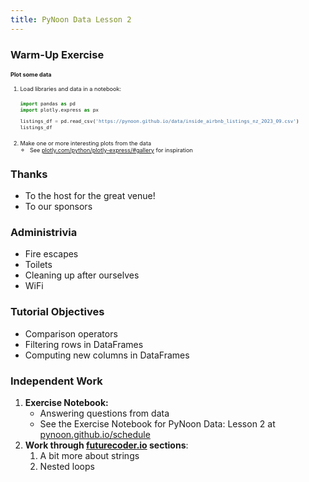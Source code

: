 ```yaml
---
title: PyNoon Data Lesson 2
---
```


### Warm-Up Exercise

<div style="text-align: left; font-size: 0.65em;">

#### Plot some data

<style>
.plot-exercise pre {
    width: 100%;
    margin: 5px 0;
}
</style>
<div class="plot-exercise">

1. Load libraries and data in a notebook:
   ```python
   import pandas as pd
   import plotly.express as px

   listings_df = pd.read_csv('https://pynoon.github.io/data/inside_airbnb_listings_nz_2023_09.csv')
   listings_df
   ```
2. Make one or more interesting plots from the data
   * See [plotly.com/python/plotly-express/#gallery](https://plotly.com/python/plotly-express/#gallery) for inspiration

</div>

</div>

### Thanks

* To the host for the great venue!
* To our sponsors

### Administrivia

* Fire escapes
* Toilets
* Cleaning up after ourselves
* WiFi


### Tutorial Objectives

* Comparison operators
* Filtering rows in DataFrames
* Computing new columns in DataFrames

### Independent Work

1. **Exercise Notebook:**
   * Answering questions from data
   * See the Exercise Notebook for PyNoon Data: Lesson 2 at
     [pynoon.github.io/schedule](https://pynoon.github.io/schedule)
2. **Work through [futurecoder.io](https://futurecoder.io) sections**:
   1. A bit more about strings
   2. Nested loops
